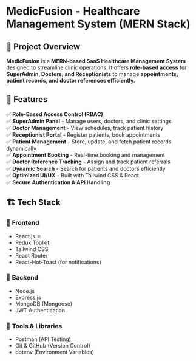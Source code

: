 # MedicFusion - Healthcare Management System (MERN Stack)

## 📌 Project Overview
**MedicFusion** is a **MERN-based SaaS Healthcare Management System** designed to streamline clinic operations. It offers **role-based access** for **SuperAdmin, Doctors, and Receptionists** to manage **appointments, patient records, and doctor references efficiently.**  

## 🚀 Features
✅ **Role-Based Access Control (RBAC)**  
✅ **SuperAdmin Panel** - Manage users, doctors, and clinic settings  
✅ **Doctor Management** - View schedules, track patient history  
✅ **Receptionist Portal** - Register patients, book appointments  
✅ **Patient Management** - Store, update, and fetch patient records dynamically  
✅ **Appointment Booking** - Real-time booking and management  
✅ **Doctor Reference Tracking** - Assign and track patient referrals  
✅ **Dynamic Search** - Search for patients and doctors efficiently  
✅ **Optimized UI/UX** - Built with Tailwind CSS & React  
✅ **Secure Authentication & API Handling**  

## 🏗️ Tech Stack
### 🔹 **Frontend**
- React.js ⚛️  
- Redux Toolkit  
- Tailwind CSS  
- React Router  
- React-Hot-Toast (for notifications)  

### 🔹 **Backend**
- Node.js  
- Express.js  
- MongoDB (Mongoose)  
- JWT Authentication
  
### 🔹 **Tools & Libraries**
- Postman (API Testing)  
- Git & GitHub (Version Control)  
- dotenv (Environment Variables)  

